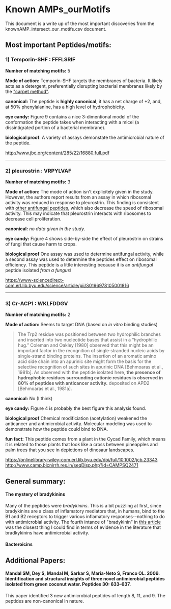 # Known AMPs_ourMotifs

This document is a write up of the most important discoveries from the knownAMP_intersect_our_motifs.csv document.

## Most important Peptides/motifs:

### 1) Temporin-SHF : FFFLSRIF

**Number of matching motifs:** 5

**Mode of action:** Temporin-SHF targets the membranes of bacteria. It likely acts as a detergent, preferentially disrupting bacterial membranes likely by the ["carpet method"](https://www.researchgate.net/figure/A-model-of-a-carpet-like-mechanism-for-membrane-disruption-In-this-model-the-peptides_fig2_23981203).

**canonical:** The peptide is **highly canonical**; it has a net charge of +2, and, at 50% phenylalanine, has a high level of hydrophobicity.

**eye candy:** Figure 9 contains a nice 3-dimentional model of the conformation the peptide takes when interacting with a micel (a dissintigrated portion of a bacterial membrane).

**biological proof**: A variety of assays demonstate the antimicrobial nature of the peptide.

http://www.jbc.org/content/285/22/16880.full.pdf

--------
### 2)	pleurostrin : VRPYLVAF

**Number of matching motifs:** 3

**Mode of action:** The mode of action isn't explicitely given in the study. However, the authors report results from an assay in which ribosomal activity was reduced in response to pleurostrin. This finding is consistent with [other antifungal peptides](https://www.degruyter.com/view/j/bchm.2003.384.issue-5/bc.2003.090/bc.2003.090.xml), which also decrease the speed of ribosomal activity. This may indicate that pleurostrin interacts with ribosomes to decrease cell proliferation.

**canonical:** *no data given in the study*.

**eye candy:** Figure 4 shows side-by-side the effect of pleurostrin on strains of fungi that cause harm to crops. 

**biological proof**  One assay was used to determine antifungal activity, while a second assay was used to determine the peptides effect on ribosomal efficiency. This peptide is a little interesting because it is an *antifungal* peptide isolated *from a fungus!*

https://www-sciencedirect-com.erl.lib.byu.edu/science/article/pii/S0196978105001816

--------

### 3) Cr‐ACP1 : WKLFDDGV

**Number of matching motifs:** 2

**Mode of action:** Seems to target DNA (based on *in vitro* binding studies)
 > The Trp2 residue was positioned between two hydrophilic branches and inserted into two nucleotide bases that assist in a “hydrophilic hug.” Coleman and Oakley [1980] observed that this might be an important factor in the recognition of single‐stranded nucleic acids by single‐strand binding proteins. The insertion of an aromatic amino acid side chain into an apurinic site might form the basis for the selective recognition of such sites in apurinic DNA [Behmoaras et al., 1981b]. As observed with the peptide isolated here, **the presence of hydrophobic residues surrounding cationic residues is observed in 80% of peptides with anticancer activity.** deposited on APD2 [Behmoaras et al., 1981a].

**canonical:** No (I think)

**eye candy:** Figure 4 is probably the best figure this analysis found.

**biological proof** Chemical modificiation (acetylation) weakened the anticancer and antimicrobial activity. Molecular modeling was used to demonstrate how the peptide could bind to DNA.

**fun fact:** This peptide comes from a plant in the Cycad Family, which means it is related to those plants that look like a cross between pineapples and palm trees that you see in depictions of dinosaur landscapes. 

https://onlinelibrary-wiley-com.erl.lib.byu.edu/doi/full/10.1002/jcb.23343 http://www.camp.bicnirrh.res.in/seqDisp.php?id=CAMPSQ2471

## General summary:

#### The mystery of bradykinins

Many of the peptides were *bradykinins*. This is a bit puzzling at first, since bradykinins are a class of inflamatory mediators that, in humans, bind to the B1 and B2 receptors to trigger various inflamatory responses--nothing to do with antimicrobial activity. The fourth intance of "bradykinin" in [this article](http://www.jbc.org/content/280/41/34832.full) was the closest thing I could find in terms of evidence in the literature that bradkykinins have antimicrobial activity.


#### Bacteroicins


## Additional Papers:

#### Mandal SM, Dey S, Mandal M, Sarkar S, Maria‐Neto S, Franco OL. 2009. Identification and structural insights of three novel antimicrobial peptides isolated from green coconut water. Peptides 30: 633–637.

This paper identified 3 new antimicrobial peptides of length 8, 11, and 9. The peptides are non-canonical in nature.
